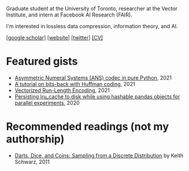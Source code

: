 Graduate student at the University of Toronto, researcher at the Vector Institute, and intern at Facebook AI Research (FAIR).

I'm interested in lossless data compression, information theory, and AI.

[[google scholar]](https://scholar.google.com/citations?user=5bQjLz4AAAAJ&hl=en)
[[website]](https://dsevero.com)
[[twitter]](https://twitter.com/_dsevero)
[[CV]](https://dsevero.com/cv.pdf)

# Featured gists
- [Asymmetric Numeral Systems (ANS) codec in pure Python](https://gist.github.com/dsevero/7e02d96e079ce44b89ff33d7a1ce1738), 2021
- [A tutorial on bits-back with Huffman coding](https://gist.github.com/dsevero/8e7c38b44953964d3b9873b6bd96d9b2), 2021
- [Vectorized Run-Length Encoding](https://gist.github.com/dsevero/693677754798e21f539e4e11a3103576), 2021
- [Persisting lru_cache to disk while using hashable pandas objects for parallel experiments](https://gist.github.com/dsevero/252a5f280600c6b1118ed42826d188a9), 2020

# Recommended readings (not my authorship)
- [Darts, Dice, and Coins: Sampling from a Discrete Distribution](https://www.keithschwarz.com/darts-dice-coins/) by Keith Schwarz, 2011
